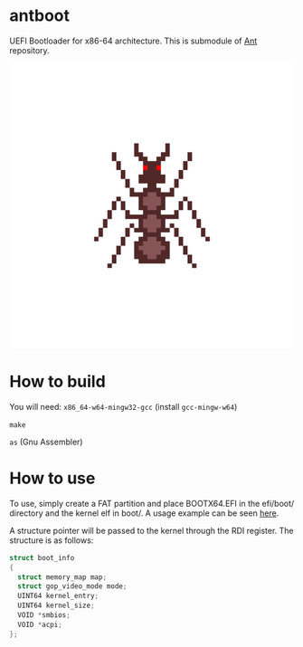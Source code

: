 # antboot

UEFI Bootloader for x86-64 architecture. This is submodule of [Ant](https://github.com/8oito-bits/Ant) repository.

![](ant.png)

# How to build

You will need:
`x86_64-w64-mingw32-gcc` (install `gcc-mingw-w64`)

`make`

`as` (Gnu Assembler)

# How to use

To use, simply create a FAT partition and place BOOTX64.EFI in the efi/boot/ directory and the kernel elf in boot/. A usage example can be seen [here](https://github.com/oito8bits/Ant).

A structure pointer will be passed to the kernel through the RDI register. The structure is as follows:
```c
struct boot_info
{
  struct memory_map map;    
  struct gop_video_mode mode;
  UINT64 kernel_entry;
  UINT64 kernel_size;
  VOID *smbios;
  VOID *acpi;
};
```
